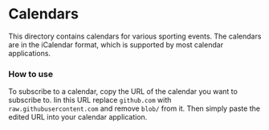 # Calendars
This directory contains calendars for various sporting events. The calendars are in the iCalendar format, which is supported by most calendar applications.

### How to use
To subscribe to a calendar, copy the URL of the calendar you want to subscribe to. Iin this URL replace `github.com` with `raw.githubusercontent.com` and remove `blob/` from it. Then simply paste the edited URL into your calendar application.